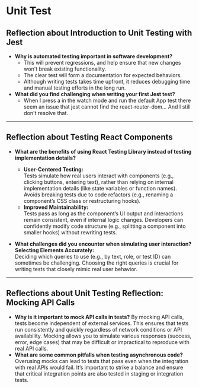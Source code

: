 # Unit Test

## Reflection about Introduction to Unit Testing with Jest

- **Why is automated testing important in software development?**
  - This will prevent regressions, and help ensure that new changes won't break existing functionality.
  - The clear test will form a documentation for expected behaviors.
  - Although writing tests takes time upfront, it reduces debugging time and manual testing efforts in the long run.
- **What did you find challenging when writing your first Jest test?**
  - When I press a in the watch mode and run the default App test there seem an issue that jest cannot find the react-router-dom... And I still don't resolve that.

---

## Reflection about Testing React Components

- **What are the benefits of using React Testing Library instead of testing implementation details?**

  - **User-Centered Testing:**  
    Tests simulate how real users interact with components (e.g., clicking buttons, entering text), rather than relying on internal implementation details (like state variables or function names).
    Avoids breaking tests due to code refactors (e.g., renaming a component’s CSS class or restructuring hooks).
  - **Improved Maintainability:**  
    Tests pass as long as the component’s UI output and interactions remain consistent, even if internal logic changes.
    Developers can confidently modify code structure (e.g., splitting a component into smaller hooks) without rewriting tests.

- **What challenges did you encounter when simulating user interaction?**
  **Selecting Elements Accurately:**  
  Deciding which queries to use (e.g., by text, role, or test ID) can sometimes be challenging. Choosing the right queries is crucial for writing tests that closely mimic real user behavior.

---

## Reflections about Unit Testing Reflection: Mocking API Calls

- **Why is it important to mock API calls in tests?**
  By mocking API calls, tests become independent of external services. This ensures that tests run consistently and quickly regardless of network conditions or API availability.
  Mocking allows you to simulate various responses (success, error, edge cases) that may be difficult or impractical to reproduce with real API calls.
- **What are some common pitfalls when testing asynchronous code?**
  Overusing mocks can lead to tests that pass even when the integration with real APIs would fail. It’s important to strike a balance and ensure that critical integration points are also tested in staging or integration tests.
